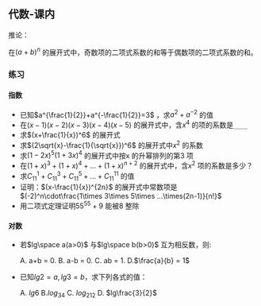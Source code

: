 ## 代数-课内

推论：

在$(a+b)^n$ 的展开式中，奇数项的二项式系数的和等于偶数项的二项式系数的和。

### 练习

#### 指数

- 已知$a^{\frac{1}{2}}+a^{-\frac{1}{2}}=3$ ，求$a^2+a^{-2}$ 的值
- 在$(x-1)(x-2)(x-3)(x-4)(x-5)$ 的展开式中，含$x^4$ 的项的系数是`____`
- 求$(x+\frac{1}{x})^6$ 的展开式
- 求$(2\sqrt{x}-\frac{1}{\sqrt{x}})^6$ 的展开式中$x^2$ 的系数
- 求$(1-2x)^5(1+3x)^4$ 的展开式中按x 的升幂排列的第3 项
- 在$(1+x)^3+(1+x)^4+...+(1+x)^{n+2}$ 的展开式中，含$x^2$ 项的系数是多少？    
- 求$C^1_{11}+C^3_{11}+C^5_{11}+...+C^{11}_{11}$ 的值
- 证明：$(x-\frac{1}{x})^{2n}$ 的展开式中常数项是$(-2)^n\cdot\frac{1\times 3\times 5\times ...\times(2n-1)}{n!}$
- 用二项式定理证明$55^{55}+9$ 能被8 整除

#### 对数

- 若$lg\space a(a>0)$ 与$lg\space b(b>0)$ 互为相反数，则:

  A. a+b = 0.   B. a-b = 0.    C. ab = 1.   D.$\frac{a}{b} = 1$ 

- 已知$lg2=a,lg3=b$，求下列各式的值：

  A. $lg6$    B.$log_34$    C. $log_212$    D. $lg\frac{3}{2}$                                                                                                                                                                                                                                                                                                                                                                                                                                                                                                                                                                                                                                                                                                                                                                                                                                                                                                                                                                                                                                                                                                                                                                                                                                                                                                                                                                                                                                                                                                                                                                                                                                                                                                                                                                                                                                                                                                                                                                                                                                                                                                                                                                                                                                                                                                                                                                                                                                                                                                                                                                                                                                                                                                                                                                                                                                                                                                                                                                                                                                                                                                                                                                                                                                                                                                                                                                                                                                                                                                                                                                                                                                                                                                                                                                                                                                                    
